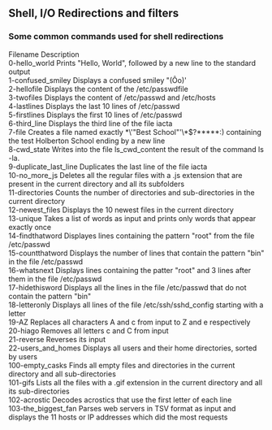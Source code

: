 ## Shell, I/O Redirections and filters  

### Some common commands used for shell redirections

Filename	Description  
0-hello_world	Prints "Hello, World", followed by a new line to the standard output  
1-confused_smiley	Displays a confused smiley "(Ôo)'  
2-hellofile	Displays the content of the /etc/passwdfile  
3-twofiles	Displays the content of /etc/passwd and /etc/hosts  
4-lastlines	Displays the last 10 lines of /etc/passwd  
5-firstlines	Displays the first 10 lines of /etc/passwd  
6-third_line	Displays the third line of the file iacta  
7-file	Creates a file named exactly \*\\'"Best School"\'\\*$\?\*\*\*\*\*:) containing the test Holberton School ending by a new line  
8-cwd_state	Writes into the file ls_cwd_content the result of the command ls -la.  
9-duplicate_last_line	Duplicates the last line of the file iacta  
10-no_more_js	Deletes all the regular files with a .js extension that are present in the current directory and all its subfolders  
11-directories	Counts the number of directories and sub-directories in the current directory  
12-newest_files	Displays the 10 newest files in the current directory  
13-unique	Takes a list of words as input and prints only words that appear exactly once  
14-findthatword	Displayes lines containing the pattern "root" from the file /etc/passwd  
15-countthatword	Displays the number of lines that contain the pattern "bin" in the file /etc/passwd  
16-whatsnext	Displays lines containing the patter "root" and 3 lines after them in the file /etc/passwd  
17-hidethisword	Displays all the lines in the file /etc/passwd that do not contain the pattern "bin"  
18-letteronly	Displays all lines of the file /etc/ssh/sshd_config starting with a letter  
19-AZ	Replaces all characters A and c from input to Z and e respectively  
20-hiago	Removes all letters c and C from input  
21-reverse	Reverses its input  
22-users_and_homes	Displays all users and their home directories, sorted by users  
100-empty_casks	Finds all empty files and directories in the current directory and all sub-directories  
101-gifs	Lists all the files with a .gif extension in the current directory and all its sub-directories  
102-acrostic	Decodes acrostics that use the first letter of each line  
103-the_biggest_fan	Parses web servers in TSV format as input and displays the 11 hosts or IP addresses which did the most requests
